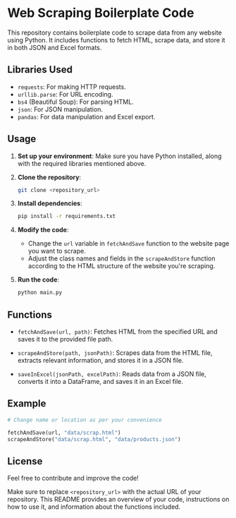 # Web Scraping Boilerplate Code

This repository contains boilerplate code to scrape data from any website using Python. It includes functions to fetch HTML, scrape data, and store it in both JSON and Excel formats.

## Libraries Used

- `requests`: For making HTTP requests.
- `urllib.parse`: For URL encoding.
- `bs4` (Beautiful Soup): For parsing HTML.
- `json`: For JSON manipulation.
- `pandas`: For data manipulation and Excel export.

## Usage

1. **Set up your environment**: Make sure you have Python installed, along with the required libraries mentioned above.

2. **Clone the repository**:

   ```bash
   git clone <repository_url>
   ```

3. **Install dependencies**:

   ```bash
   pip install -r requirements.txt
   ```

4. **Modify the code**:
   
   - Change the `url` variable in `fetchAndSave` function to the website page you want to scrape.
   - Adjust the class names and fields in the `scrapeAndStore` function according to the HTML structure of the website you're scraping.

5. **Run the code**:

   ```bash
   python main.py
   ```

## Functions

- `fetchAndSave(url, path)`: Fetches HTML from the specified URL and saves it to the provided file path.

- `scrapeAndStore(path, jsonPath)`: Scrapes data from the HTML file, extracts relevant information, and stores it in a JSON file.

- `saveInExcel(jsonPath, excelPath)`: Reads data from a JSON file, converts it into a DataFrame, and saves it in an Excel file.

## Example

```python
# Change name or location as per your convenience

fetchAndSave(url, "data/scrap.html")
scrapeAndStore("data/scrap.html", "data/products.json")
```

## License

Feel free to contribute and improve the code!

Make sure to replace `<repository_url>` with the actual URL of your repository. This README provides an overview of your code, instructions on how to use it, and information about the functions included.